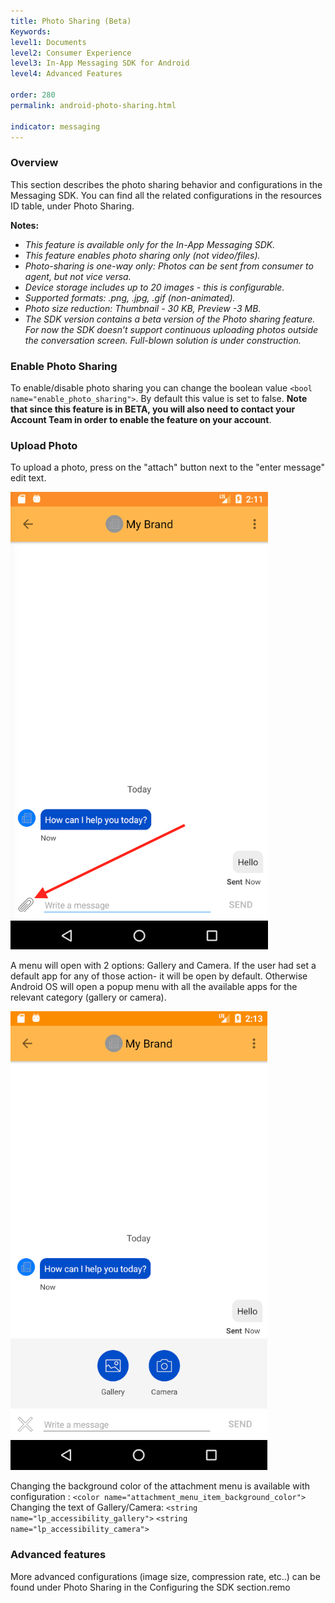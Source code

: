 ```yaml
---
title: Photo Sharing (Beta)
Keywords:
level1: Documents
level2: Consumer Experience
level3: In-App Messaging SDK for Android
level4: Advanced Features

order: 280
permalink: android-photo-sharing.html

indicator: messaging
---
```


### Overview

This section describes the photo sharing behavior and configurations in the Messaging SDK. You can find all the related configurations in the resources ID table, under Photo Sharing.

**Notes:**

- *This feature is available only for the In-App Messaging SDK.*
- *This feature enables photo sharing only (not video/files).*
- *Photo-sharing is one-way only: Photos can be sent from consumer to agent, but not vice versa.*
- *Device storage includes up to 20 images - this is configurable.*
- *Supported formats: .png, .jpg, .gif (non-animated).*
- *Photo size reduction: Thumbnail - 30 KB, Preview -3 MB.*
- *The SDK version contains a beta version of the Photo sharing feature. For now the SDK doesn’t support continuous uploading photos outside the conversation screen. Full-blown solution is under construction.*

### Enable Photo Sharing

To enable/disable photo sharing you can change the boolean value ```<bool name="enable_photo_sharing">```. By default this value is set to false.  **Note that since this feature is in BETA, you will also need to contact your Account Team in order to enable the feature on your account**.

###  Upload Photo

To upload a photo, press on the "attach" button next to the "enter message" edit text.

![Photosharing1](img/photosharing1.png)

A menu will open with 2 options: Gallery and Camera. If the user had set a default app for any of those action- it will be open by default. Otherwise Android OS will open a popup menu with all the available apps for the relevant category (gallery or camera).

![Photosharing2](img/photosharing2.png)

Changing the background color of the attachment menu is available with configuration :
```<color name="attachment_menu_item_background_color">```
Changing the text of Gallery/Camera:
```<string name="lp_accessibility_gallery">```
```<string name="lp_accessibility_camera">```

### Advanced features

More advanced configurations (image size, compression rate, etc..) can be found under Photo Sharing in the Configuring the SDK section.remo
